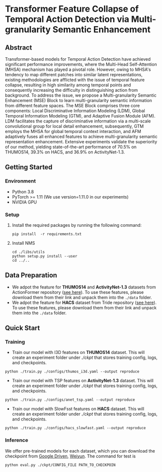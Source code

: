 # Transformer Feature Collapse of Temporal Action Detection via Multi-granularity Semantic Enhancement

## Abstract

Transformer-based models for Temporal Action Detection have achieved significant performance improvements, where the Multi-Head Self-Attention (MHSA) mechanism has played a pivotal role. However, owing to MHSA's tendency to map different patches into similar latent representations, existing methodologies are afflicted with the issue of temporal feature collapse, resulting in high similarity among temporal points and consequently increasing the difficulty in distinguishing action from background. To address the issue, we propose a Multi-granularity Semantic Enhancement (MSE) Block to learn multi-granularity semantic information from different feature spaces. The MSE Block comprises three core components: Local Discriminative Information Modeling (LDM), Global Temporal Information Modeling (GTM), and Adaptive Fusion Module (AFM). LDM facilitates the capture of discriminative information via a multi-scale convolutional group for local detail enhancement, subsequently, GTM employs the MHSA for global temporal context interaction, and AFM adaptively fuses all enhanced features to achieve multi-granularity semantic representation enhancement. Extensive experiments validate the superiority of our method, yielding state-of-the-art performance of 70.5\% on THUMOS14, 39.3\% on HACS, and 36.9\% on ActivityNet-1.3.

## Getting Started

### Environment

- Python 3.8
- PyTorch >= 1.11 (We use version=1.11.0 in our experiments)
- NVIDIA GPU

### Setup

1. Install the required packages by running the following command:

   ```
   pip install  -r requirements.txt
   ```

2. Install NMS

   ```
   cd ./libs/utils
   python setup.py install --user
   cd ../..
   ```

## Data Preparation

- We adpot the feature for **THUMOS14** and **ActivityNet-1.3**  datasets from ActionFormer repository ([see here](https://github.com/happyharrycn/actionformer_release)). To use these features, please download them from their link and unpack them into the `./data` folder.
- We adpot the feature for **HACS** dataset from Tride repository ([see here](https://github.com/dingfengshi/TriDet)). To use these features, please download them from their link and unpack them into the `./data` folder.

## Quick Start

### Training

- Train our model with I3D features on **THUMOS14** dataset. This will create an experiment folder under *./ckpt* that stores training config, logs, and checkpoints.

```
python ./train.py ./configs/thumos_i3d.yaml --output reproduce
```

- Train our model with TSP features on **ActivityNet-1.3** dataset. This will create an experiment folder under *./ckpt* that stores training config, logs, and checkpoints.

```
python ./train.py ./configs/anet_tsp.yaml --output reproduce
```

- Train our model with SlowFsst features on **HACS** dataset. This will create an experiment folder under *./ckpt* that stores training config, logs, and checkpoints.

```
python ./train.py ./configs/hacs_slowfast.yaml --output reproduce
```

### Inference

We offer pre-trained models for each dataset, which you can download the checkpoint from [Google Driven](https://drive.google.com/drive/folders/1JScEljKDPRxD2v0zYlScVsmayMR3O2XO?usp=drive_link), [Weiyun](https://share.weiyun.com/VZvSGvbY).  The command for test is

```
python eval.py ./ckpt/CONFIG_FILE PATH_TO_CHECKPOIN
```